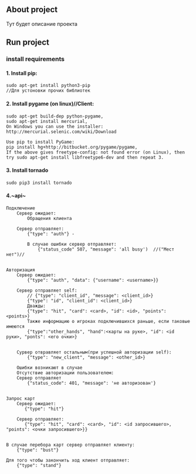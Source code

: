 ## About project
Тут будет описание проекта
## Run project
### install requirements
#### 1. Install pip:
    sudo apt-get install python3-pip
    //Для устоновки прочих библиотек

#### 2. Install pygame (on linux)//Client:
    sudo apt-get build-dep python-pygame,
    sudo apt-get install mercurial,
    On Windows you can use the installer: http://mercurial.selenic.com/wiki/Download
    
    Use pip to install PyGame:
    pip install hg+http://bitbucket.org/pygame/pygame,
    If the above gives freetype-config: not found error (on Linux), then try sudo apt-get install libfreetype6-dev and then repeat 3.

#### 3. Install tornado
    sudo pip3 install tornado
    
#### 4.~api~
    Подключение
        Сервер ожидает:
            Обращения клиента
    
        Сервер отправляет:
            {"type": "auth"} -
    
            В случае ошибки сервер отправляет:
                {"status_code" 507, "message": 'all busy')  //("Мест нет")//


    Авторизация
        Сервер ожидает:
            {"type": "auth", "data": {"username": <username>}}
    
        Сервер отправляет self:
            // {"type": "client_id", "message": <client_id>}
            {"type": "id", "client_id": <client_id>}
            Дважды:
            {"type": "hit", "card": <card>, "id": <id>, "points": <points>}
            Также информацию о игроках подключившихся раньше, если таковые имеются
            {"type":"other_hands", "hand":<карты на руке>, "id": <id руки>, "ponts": <его очки>}

    
        Сурвер отвравляет остальным(при успешной авторизации self):
            {"type": "new_client", "message": <other_id>}
    
        Ошибки возникают в случае
        Отсутствие авторизации пользователем:
        Сервер отправляет
            {"status_code": 401, "message": 'не авторизован'}
     
            
    Запрос карт 
        Сервер ожидает:
           {"type": "hit"}
           
        Сервер отправляет:
           {"type": "hit", "card": <card>, "id": <id запросившего>, "points": <очки запросившего>}}
           
           
    В случае перебора карт сервер отправляет клиенту:
        {"type": "bust"}

    Для того чтобы закончить ход клиент отправляет:
        {"type": "stand"}